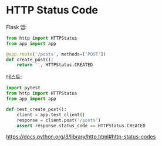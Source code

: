 # HTTP Status Code

Flask 앱:

```python
from http import HTTPStatus
from app import app

@app.route('/posts', methods=['POST'])
def create_post():
    return '', HTTPStatus.CREATED
```

테스트:

```python
import pytest
from http import HTTPStatus
from app import app

def test_create_post():
    client = app.test_client()
    response = client.post('/posts')
    assert response.status_code == HTTPStatus.CREATED
```

<https://docs.python.org/3/library/http.html#http-status-codes>
